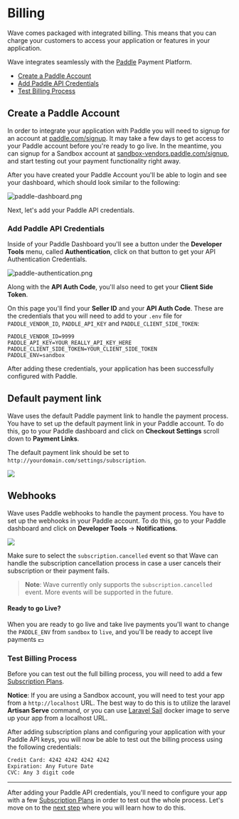 # Billing

Wave comes packaged with integrated billing. This means that you can charge your customers to access your application or features in your application.

Wave integrates seamlessly with the <a href="https://paddle.com" target="_blank">Paddle</a> Payment Platform.

- [Create a Paddle Account](#paddle-account)
- [Add Paddle API Credentials](#paddle-credentials)
- [Test Billing Process](#test-billing)

<a name="paddle-account"></a>
## Create a Paddle Account

In order to integrate your application with Paddle you will need to signup for an account at <a href="https://paddle.com/signup" target="_blank">paddle.com/signup</a>. It may take a few days to get access to your Paddle account before you're ready to go live. In the meantime, you can signup for a Sandbox account at <a href="https://sandbox-vendors.paddle.com/signup" target="_blank">sandbox-vendors.paddle.com/signup</a>, and start testing out your payment functionality right away.

After you have created your Paddle Account you'll be able to login and see your dashboard, which should look similar to the following:

![paddle-dashboard.png](https://imgur.com/SyNZ0W9.png)

Next, let's add your Paddle API credentials.

<a name="paddle-credentials"></a>
### Add Paddle API Credentials

Inside of your Paddle Dashboard you'll see a button under the **Developer Tools** menu, called **Authentication**, click on that button to get your API Authentication Credentials.

![paddle-authentication.png](https://imgur.com/xdDuVKn.png)

Along with the **API Auth Code**, you'll also need to get your **Client Side Token**.

On this page you'll find your **Seller ID** and your **API Auth Code**. These are the credentials that you will need to add to your `.env` file for `PADDLE_VENDOR_ID`, `PADDLE_API_KEY` and `PADDLE_CLIENT_SIDE_TOKEN`:

```
PADDLE_VENDOR_ID=9999
PADDLE_API_KEY=YOUR_REALLY_API_KEY_HERE
PADDLE_CLIENT_SIDE_TOKEN=YOUR_CLIENT_SIDE_TOKEN
PADDLE_ENV=sandbox
```

After adding these credentials, your application has been successfully configured with Paddle.

## Default payment link

Wave uses the default Paddle payment link to handle the payment process. You have to set up the default payment link in your Paddle account. To do this, go to your Paddle dashboard and click on **Checkout Settings** scroll down to **Payment Links**.

The default payment link should be set to `http://yourdomain.com/settings/subscription`.

![](https://imgur.com/zboWobt.png)

## Webhooks

Wave uses Paddle webhooks to handle the payment process. You have to set up the webhooks in your Paddle account. To do this, go to your Paddle dashboard and click on **Developer Tools** -> **Notifications**.

![](https://imgur.com/QqJTggu.png)

Make sure to select the `subscription.cancelled` event so that Wave can handle the subscription cancellation process in case a user cancels their subscription or their payment fails.

> **Note**: Wave currently only supports the `subscription.cancelled` event. More events will be supported in the future.

#### Ready to go Live?

When you are ready to go live and take live payments you'll want to change the `PADDLE_ENV` from `sandbox` to `live`, and you'll be ready to accept live payments 💵

<a name="test-billing"></a>
### Test Billing Process

Before you can test out the full billing process, you will need to add a few [Subscription Plans](/docs/features/subscription-plans).

**Notice**: If you are using a Sandbox account, you will need to test your app from a `http://localhost` URL. The best way to do this is to utilize the laravel **Artisan Serve** command, or you can use [Laravel Sail](https://www.youtube.com/watch?v=WGhiY5xamms) docker image to serve up your app from a localhost URL.

After adding subscription plans and configuring your application with your Paddle API keys, you will now be able to test out the billing process using the following credentials:

```
Credit Card: 4242 4242 4242 4242
Expiration: Any Future Date
CVC: Any 3 digit code
```

---

After adding your Paddle API credentials, you'll need to configure your app with a few [Subscription Plans](/docs/features/subscription-plans) in order to test out the whole process. Let's move on to the [next step](/docs/features/subscription-plans) where you will learn how to do this.
